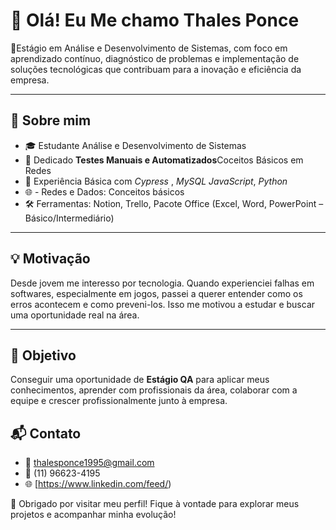 # 👋 Olá! Eu Me chamo Thales Ponce

🎯Estágio em Análise e Desenvolvimento de Sistemas, com foco em aprendizado contínuo,
diagnóstico de problemas e implementação de soluções tecnológicas que contribuam para a
inovação e eficiência da empresa.

---

## 🧠 Sobre mim  ## 

- 🎓 Estudante Análise e Desenvolvimento de Sistemas
- 🧠 Dedicado **Testes Manuais e Automatizados**Coceitos Básicos em Redes 
- 🧪 Experiência Básica com  *Cypress* , *MySQL*  *JavaScript*, *Python* 
- 🌐 - Redes e Dados: Conceitos básicos
- 🛠️ Ferramentas: Notion, Trello, Pacote Office (Excel, Word, PowerPoint – Básico/Intermediário)
---

## 💡 Motivação  ## 

Desde jovem me interesso por tecnologia. Quando experienciei falhas em softwares, especialmente em jogos, passei a querer entender como os erros acontecem e como preveni-los. Isso me motivou a estudar e buscar uma oportunidade real na área.

---

## 🚀 Objetivo  ##

Conseguir uma oportunidade de **Estágio QA** para aplicar meus conhecimentos, aprender com profissionais da área, colaborar com a equipe e crescer profissionalmente junto à empresa.

## 📬 Contato  ## 

- 📧 thalesponce1995@gmail.com 
- 📱 (11) 96623-4195
- 🌐 [https://www.linkedin.com/feed/) 


🧡 Obrigado por visitar meu perfil! Fique à vontade para explorar meus projetos e acompanhar minha evolução!


